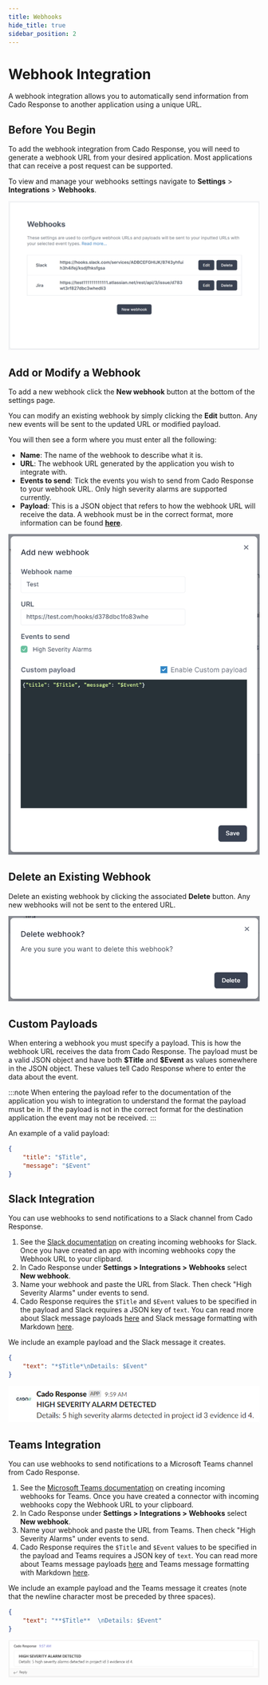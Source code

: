 ```yaml
---
title: Webhooks
hide_title: true
sidebar_position: 2
---
```

# Webhook Integration
A webhook integration allows you to automatically send information from Cado Response to another application using a unique URL.

## Before You Begin
To add the webhook integration from Cado Response, you will need to generate a webhook URL from your desired application. Most applications that can receive a post request can be supported.

To view and manage your webhooks settings navigate to **Settings** > **Integrations** > **Webhooks**.

![Webhooks settings page](/img/webhooks-settings.png)

## Add or Modify a Webhook
To add a new webhook click the **New webhook** button at the bottom of the settings page.

You can modify an existing webhook by simply clicking the **Edit** button. Any new events will be sent to the updated URL or modified payload.

You will then see a form where you must enter all the following:
- **Name**: The name of the webhook to describe what it is.
- **URL**: The webhook URL generated by the application you wish to integrate with.
- **Events to send**: Tick the events you wish to send from Cado Response to your webhook URL. Only high severity alarms are supported currently.
- **Payload**: This is a JSON object that refers to how the webhook URL will receive the data. A webhook must be in the correct format, more information can be found **[here](#custom-payloads)**.

![Adding a new webhook](/img/webhooks-new.png)

## Delete an Existing Webhook
Delete an existing webhook by clicking the associated **Delete** button. Any new webhooks will not be sent to the entered URL.

![Deleting a webhook](/img/webhooks-delete.png)

## Custom Payloads
When entering a webhook you must specify a payload. This is how the webhook URL receives the data from Cado Response. The payload must be a valid JSON object and have both **\$Title** and **\$Event** as values somewhere in the JSON object. These values tell Cado Response where to enter the data about the event.

:::note
When entering the payload refer to the documentation of the application you wish to integration to understand the format the payload must be in. If the payload is not in the correct format for the destination application the event may not be received.
:::

An example of a valid payload:
```json
{
    "title": "$Title",
    "message": "$Event"
}
```

## Slack Integration
You can use webhooks to send notifications to a Slack channel from Cado Response.

1. See the [Slack documentation](https://api.slack.com/messaging/webhooks#create_a_webhook) on creating incoming webhooks for Slack. Once you have created an app with incoming webhooks copy the Webhook URL to your clipbard.
2. In Cado Response under **Settings > Integrations > Webhooks** select **New webhook**.
3. Name your webhook and paste the URL from Slack. Then check "High Severity Alarms" under events to send. 
4. Cado Response requires the `$Title` and `$Event` values to be specified in the payload and Slack requires a JSON key of `text`. You can read more about Slack message payloads [here](https://api.slack.com/reference/messaging/payload) and Slack message formatting with Markdown [here](https://api.slack.com/messaging/composing). 

We include an example payload and the Slack message it creates.

```json
{
    "text": "*$Title*\nDetails: $Event"
}
```

![Slack message](/img/slack-message.png)

## Teams Integration
You can use webhooks to send notifications to a Microsoft Teams channel from Cado Response.

1. See the [Microsoft Teams documentation](https://docs.microsoft.com/en-us/microsoftteams/platform/webhooks-and-connectors/how-to/add-incoming-webhook) on creating incoming webhooks for Teams. Once you have created a connector with incoming webhooks copy the Webhook URL to your clipboard.
2. In Cado Response under **Settings > Integrations > Webhooks** select **New webhook**.
3. Name your webhook and paste the URL from Teams. Then check "High Severity Alarms" under events to send. 
4. Cado Response requires the `$Title` and `$Event` values to be specified in the payload and Teams requires a JSON key of `text`. You can read more about Teams message payloads [here](https://docs.microsoft.com/en-us/microsoftteams/platform/webhooks-and-connectors/how-to/connectors-using?tabs=cURL) and Teams message formatting with Markdown [here](https://docs.microsoft.com/en-us/microsoftteams/platform/task-modules-and-cards/cards/cards-format?tabs=adaptive-md%2Cconnector-html). 

We include an example payload and the Teams message it creates (note that the newline character most be preceded by three spaces).

```json
{
    "text": "**$Title**  \nDetails: $Event"
}
```

![Teams message](/img/teams-message.png)
